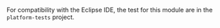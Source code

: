 For compatibility with the Eclipse IDE, the test for this module are in the `platform-tests` project.
